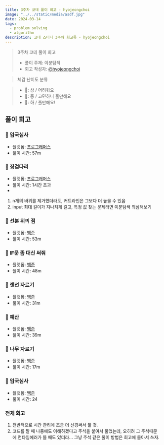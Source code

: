 ```yaml
---
title: 3주차 코테 풀이 회고 - hyojeongchoi
image: "../../static/media/asdf.jpg"
date: 2024-03-14
tags:
  - problem solving
  - algorithm
description: 코테 스터디 3주차 회고록 - hyojeongchoi
---
```


> 3주차 코테 풀이 회고
>
> - 풀이 주제: 이분탐색
> - 회고 작성자: [@hyojeongchoi](https://github.com/hyojeongchoi)

> 체감 난이도 분류

> - 👻: 상 / 어려워요
> - 🙂: 중 / 고민하니 풀만해요
> - 🤩: 하 / 풀만해요!

## 풀이 회고

### 👻 입국심사

- 플랫폼: [프로그래머스](https://school.programmers.co.kr/learn/courses/30/lessons/43238)
- 풀이 시간: 57m

### 👻 징검다리

- 플랫폼: [프로그래머스](https://school.programmers.co.kr/learn/courses/30/lessons/43236)
- 풀이 시간: 1시간 초과
- 
1. n개의 바위를 제거했더라도, 커트라인은 그보다 더 높을 수 있음
2. input 최대 길이가 지나치게 길고, 특정 값 찾는 문제라면 이분탐색 의심해보기


### 👻 선분 위의 점

- 플랫폼: [백준](https://www.acmicpc.net/problem/11663)
- 풀이 시간: 53m


### 🙂 IF문 좀 대신 써줘

- 플랫폼: [백준](https://www.acmicpc.net/problem/19637)
- 풀이 시간: 48m


### 🤩 랜선 자르기

- 플랫폼: [백준](https://www.acmicpc.net/problem/1654)
- 풀이 시간: 31m


### 🙂 예산

- 플랫폼: [백준](https://www.acmicpc.net/problem/2512)
- 풀이 시간: 39m


### 🤩 나무 자르기

- 플랫폼: [백준](https://www.acmicpc.net/problem/2805)
- 풀이 시간: 17m 


### 🙂 입국심사

- 플랫폼: [백준](https://www.acmicpc.net/problem/3079)
- 풀이 시간: 24


### 전체 회고
1. 전반적으로 시간 관리에 조금 더 신경써서 풀 것.
2. 코드를 짤 때 나중에도 이해하겠다고 주석을 붙여서 풀었는데, 오히려 그 주석때문에 런타임에러가 뜰 때도 있더라... 
그냥 주석 같은 풀이 방법은 회고에 몰아서 쓰자.

